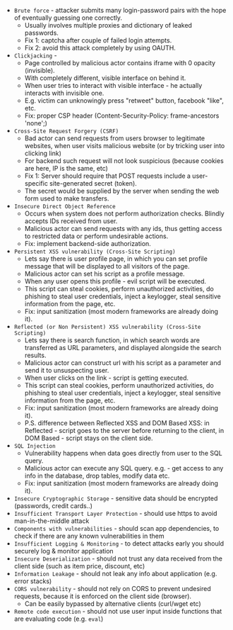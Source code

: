 * `Brute force` - attacker submits many login-password pairs with the hope of eventually guessing one correctly.
    * Usually involves multiple proxies and dictionary of leaked passwords.
    * Fix 1: captcha after couple of failed login attempts.
    * Fix 2: avoid this attack completely by using OAUTH.
* `Clickjacking` - 
    * Page controlled by malicious actor contains iframe with 0 opacity (invisible).
    * With completely different, visible interface on behind it. 
    * When user tries to interact with visible interface - he actually interacts with invisible one. 
    * E.g. victim can unknowingly press "retweet" button, facebook "like", etc.
    * Fix: proper CSP header (Content-Security-Policy: frame-ancestors 'none';)
* `Cross-Site Request Forgery (CSRF)`
    * Bad actor can send requests from users browser to legitimate websites, when user visits malicious website (or by tricking user into clicking link)
    * For backend such request will not look suspicious (because cookies are here, IP is the same, etc)
    * Fix 1: Server should require that POST requests include a user-specific site-generated secret (token). 
    * The secret would be supplied by the server when sending the web form used to make transfers.
* `Insecure Direct Object Reference`
    * Occurs when system does not perform authorization checks. Blindly accepts IDs received from user.
    * Malicious actor can send requests with any ids, thus getting access to restricted data or perform undesirable actions.
    * Fix: implement backend-side authorization.
* `Persistent XSS vulnerability (Cross-Site Scripting)`
    * Lets say there is user profile page, in which you can set profile message that will be displayed to all visitors of the page.
    * Malicious actor can set his script as a profile message.
    * When any user opens this profile - evil script will be executed.
    * This script can steal cookies, perform unauthorized activities, do phishing to steal user credentials, inject a keylogger, steal sensitive information from the page, etc.
    * Fix: input sanitization (most modern frameworks are already doing it).
* `Reflected (or Non Persistent) XSS vulnerability (Cross-Site Scripting)`
    * Lets say there is search function, in which search words are transferred as URL parameters, and displayed alongside the search results.
    * Malicious actor can construct url with his script as a parameter and send it to unsuspecting user.
    * When user clicks on the link - script is getting executed.
    * This script can steal cookies, perform unauthorized activities, do phishing to steal user credentials, inject a keylogger, steal sensitive information from the page, etc.
    * Fix: input sanitization (most modern frameworks are already doing it).
    * P.S. difference between Reflected XSS and DOM Based XSS: in Reflected - script goes to the server before returning to the client, in DOM Based - script stays on the client side.
* `SQL Injection`
    * Vulnerability happens when data goes directly from user to the SQL query.
    * Malicious actor can execute any SQL query. e.g. - get access to any info in the database, drop tables, modify data etc.
    * Fix: input sanitization (most modern frameworks are already doing it).
* `Insecure Cryptographic Storage` - sensitive data should be encrypted (passwords, credit cards..)
* `Insufficient Transport Layer Protection` - should use https to avoid man-in-the-middle attack
* `Components with vulnerabilities` - should scan app dependencies, to check if there are any known vulnerabilities in them
* `Insufficient Logging & Monitoring` - to detect attacks early you should securely log & monitor application
* `Insecure Deserialization` - should not trust any data received from the client side (such as item price, discount, etc)
* `Information Leakage` - should not leak any info about application (e.g. error stacks)
* `CORS vulnerability` - should not rely on CORS to prevent undesired requests, because it is enforced on the client side (browser). 
    * Can be easily bypassed by alternative clients (curl/wget etc)
* `Remote code execution` - should not use user input inside functions that are evaluating code (e.g. `eval`)
